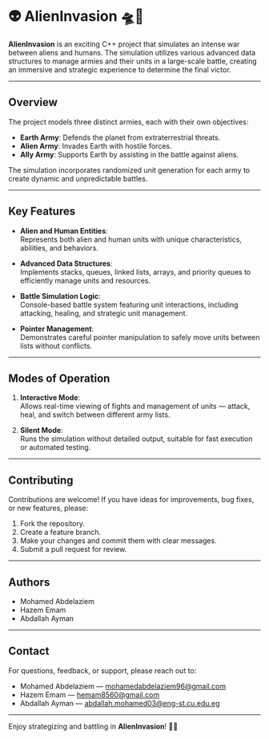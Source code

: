 # 👽 AlienInvasion 🛸🌌

**AlienInvasion** is an exciting C++ project that simulates an intense war between aliens and humans. The simulation utilizes various advanced data structures to manage armies and their units in a large-scale battle, creating an immersive and strategic experience to determine the final victor.

---

## Overview

The project models three distinct armies, each with their own objectives:

- **Earth Army**: Defends the planet from extraterrestrial threats.
- **Alien Army**: Invades Earth with hostile forces.
- **Ally Army**: Supports Earth by assisting in the battle against aliens.

The simulation incorporates randomized unit generation for each army to create dynamic and unpredictable battles.

---

## Key Features

- **Alien and Human Entities**:  
  Represents both alien and human units with unique characteristics, abilities, and behaviors.

- **Advanced Data Structures**:  
  Implements stacks, queues, linked lists, arrays, and priority queues to efficiently manage units and resources.

- **Battle Simulation Logic**:  
  Console-based battle system featuring unit interactions, including attacking, healing, and strategic unit management.

- **Pointer Management**:  
  Demonstrates careful pointer manipulation to safely move units between lists without conflicts.

---

## Modes of Operation

1. **Interactive Mode**:  
   Allows real-time viewing of fights and management of units — attack, heal, and switch between different army lists.

2. **Silent Mode**:  
   Runs the simulation without detailed output, suitable for fast execution or automated testing.

---

## Contributing

Contributions are welcome! If you have ideas for improvements, bug fixes, or new features, please:

1. Fork the repository.  
2. Create a feature branch.  
3. Make your changes and commit them with clear messages.  
4. Submit a pull request for review.

---

## Authors

- Mohamed Abdelaziem  
- Hazem Emam  
- Abdallah Ayman

---

## Contact

For questions, feedback, or support, please reach out to:

- Mohamed Abdelaziem — mohamedabdelaziem96@gmail.com  
- Hazem Emam — hemam8560@gmail.com  
- Abdallah Ayman — abdallah.mohamed03@eng-st.cu.edu.eg

---

Enjoy strategizing and battling in **AlienInvasion**! 🚀👾
